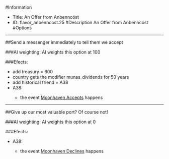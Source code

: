 #Information
 - Title: An Offer from Anbenncóst
 - ID: flavor_anbenncost.25
#Description
An Offer from Anbenncóst
#Options

___
##Send a messenger immediately to tell them we accept

###AI weighting:
AI weights this option at 100


###Efects:<ul><li>add treasury = 600</li><li>country gets the modifier munas_dividends for 50 years</li><li>add historical friend = A38</li><li>A38:</li><ul><li>the event [Moonhaven Accepts](../events/moonhaven_accepts.md) happens</li></ul></ul>

___
##Give up our most valuable port? Of course not!

###AI weighting:
AI weights this option at 0


###Efects:<ul><li>A38:</li><ul><li>the event [Moonhaven Declines](../events/moonhaven_declines.md) happens</li></ul></ul>
